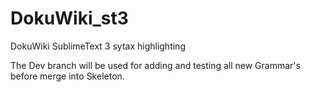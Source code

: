 DokuWiki_st3
============

DokuWiki SublimeText 3 sytax highlighting

The Dev branch will be used for adding and testing all new Grammar's before merge into Skeleton.
